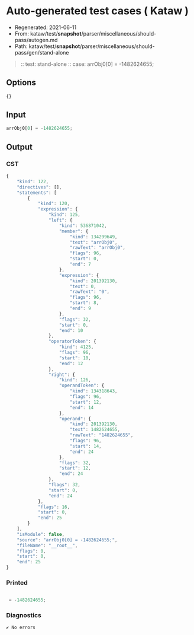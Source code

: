 # Auto-generated test cases ( Kataw )
- Regenerated: 2021-06-11
- From: kataw/test/__snapshot__/parser/miscellaneous/should-pass/autogen.md
- Path: kataw/test/__snapshot__/parser/miscellaneous/should-pass/gen/stand-alone
> :: test: stand-alone
> :: case: arrObj0[0] = -1482624655;
## Options

`````js
{}
`````
## Input

`````js
arrObj0[0] = -1482624655;
`````
## Output

### CST

```javascript
{
    "kind": 122,
    "directives": [],
    "statements": [
        {
            "kind": 120,
            "expression": {
                "kind": 125,
                "left": {
                    "kind": 536871042,
                    "member": {
                        "kind": 134299649,
                        "text": "arrObj0",
                        "rawText": "arrObj0",
                        "flags": 96,
                        "start": 0,
                        "end": 7
                    },
                    "expression": {
                        "kind": 201392130,
                        "text": 0,
                        "rawText": "0",
                        "flags": 96,
                        "start": 8,
                        "end": 9
                    },
                    "flags": 32,
                    "start": 0,
                    "end": 10
                },
                "operatorToken": {
                    "kind": 4125,
                    "flags": 96,
                    "start": 10,
                    "end": 12
                },
                "right": {
                    "kind": 126,
                    "operandToken": {
                        "kind": 134318643,
                        "flags": 96,
                        "start": 12,
                        "end": 14
                    },
                    "operand": {
                        "kind": 201392130,
                        "text": 1482624655,
                        "rawText": "1482624655",
                        "flags": 96,
                        "start": 14,
                        "end": 24
                    },
                    "flags": 32,
                    "start": 12,
                    "end": 24
                },
                "flags": 32,
                "start": 0,
                "end": 24
            },
            "flags": 16,
            "start": 0,
            "end": 25
        }
    ],
    "isModule": false,
    "source": "arrObj0[0] = -1482624655;",
    "fileName": "__root__",
    "flags": 0,
    "start": 0,
    "end": 25
}
```

### Printed

```javascript

 = -1482624655;
```

### Diagnostics

```javascript
✔ No errors
```

